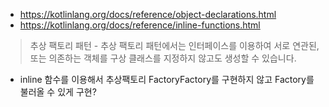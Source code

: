 
 * https://kotlinlang.org/docs/reference/object-declarations.html
 * https://kotlinlang.org/docs/reference/inline-functions.html
 
 > 추상 팩토리 패턴 - 추상 팩토리 패턴에서는 인터페이스를 이용하여 서로 연관된, 또는 의존하는 객체를 구상 클래스를 지정하지 않고도 생성할 수 있습니다.
 
 * inline 함수를 이용해서 추상팩토리 FactoryFactory를 구현하지 않고 Factory를 불러올 수 있게 구현?
 